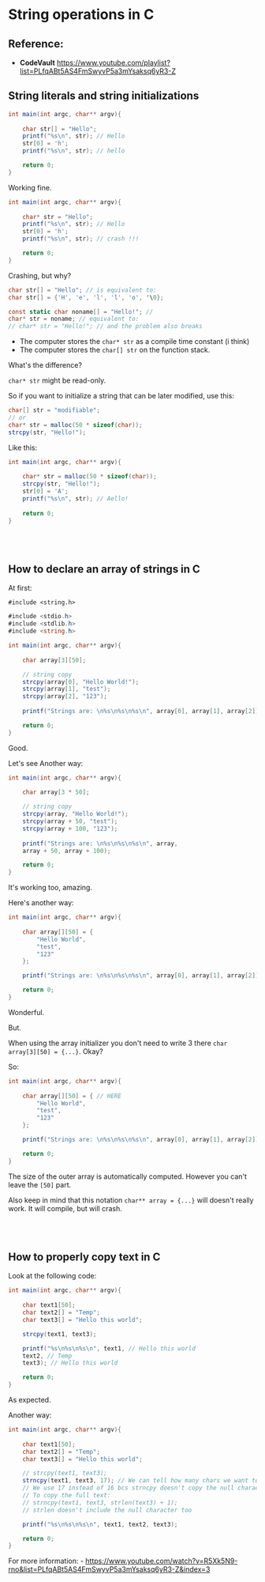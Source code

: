 # String operations in C

## Reference:
 - **CodeVault** https://www.youtube.com/playlist?list=PLfqABt5AS4FmSwyvP5a3mYsaksq6yR3-Z

 ## String literals and string initializations

```cs
int main(int argc, char** argv){
    
    char str[] = "Hello";
    printf("%s\n", str); // Hello
    str[0] = 'h';
    printf("%s\n", str); // hello

    return 0;
}
```

Working fine.

```cs
int main(int argc, char** argv){
    
    char* str = "Hello";
    printf("%s\n", str); // Hello
    str[0] = 'h';
    printf("%s\n", str); // crash !!!

    return 0;
}
```

Crashing, but why?

```cs
char str[] = "Hello"; // is equivalent to:
char str[] = {'H', 'e', 'l', 'l', 'o', '\0};
```

```cs
const static char noname[] = "Hello!"; // 
char* str = noname; // equivalent to:
// char* str = "Hello!"; // and the problem also breaks
```

- The computer stores the `char* str` as a compile time constant (i think)
- The computer stores the `char[] str` on the function stack.

What's the difference?

`char* str` might be read-only.

So if you want to initialize a string that can be later modified, use this:

```cs
char[] str = "modifiable";
// or
char* str = malloc(50 * sizeof(char));
strcpy(str, "Hello!");
```

Like this:

```cs
int main(int argc, char** argv){
    
    char* str = malloc(50 * sizeof(char));
    strcpy(str, "Hello!");
    str[0] = 'A';
    printf("%s\n", str); // Aello!
 
    return 0;
}
```

<br>
<br>

## How to declare an array of strings in C

At first:

`#include <string.h>`

```cs
#include <stdio.h>
#include <stdlib.h>
#include <string.h>

int main(int argc, char** argv){
    
    char array[3][50];

    // string copy
    strcpy(array[0], "Hello World!");
    strcpy(array[1], "test");
    strcpy(array[2], "123");
    
    printf("Strings are: \n%s\n%s\n%s\n", array[0], array[1], array[2]);

    return 0;
}
```

Good.

Let's see Another way:

```cs
int main(int argc, char** argv){
    
    char array[3 * 50];

    // string copy
    strcpy(array, "Hello World!");
    strcpy(array + 50, "test");
    strcpy(array + 100, "123");
    
    printf("Strings are: \n%s\n%s\n%s\n", array, 
    array + 50, array + 100);

    return 0;
}
```

It's working too, amazing.

Here's another way:

```cs
int main(int argc, char** argv){
    
    char array[][50] = {
        "Hello World",
        "test",
        "123"
    };

    printf("Strings are: \n%s\n%s\n%s\n", array[0], array[1], array[2]);

    return 0;
}
```

Wonderful.

But.

When using the array initializer you don't need to write 3 there `char array[3][50] = {...}`. Okay?

So: 

```cs
int main(int argc, char** argv){
    
    char array[][50] = { // HERE
        "Hello World",
        "test",
        "123"
    };

    printf("Strings are: \n%s\n%s\n%s\n", array[0], array[1], array[2]);

    return 0;
}
```

The size of the outer array is automatically computed. However you can't leave the `[50]` part.

Also keep in mind that this notation `char** array = {...}` will doesn't really work. It will compile, but will crash.

<br>
<br>

## How to properly copy text in C

Look at the following code:

```cs
int main(int argc, char** argv){
    
    char text1[50];
    char text2[] = "Temp";
    char text3[] = "Hello this world";

    strcpy(text1, text3);

    printf("%s\n%s\n%s\n", text1, // Hello this world
    text2, // Temp
    text3); // Hello this world

    return 0;
}
```

As expected.

Another way:

```cs
int main(int argc, char** argv){
    
    char text1[50];
    char text2[] = "Temp";
    char text3[] = "Hello this world";

    // strcpy(text1, text3);
    strncpy(text1, text3, 17); // We can tell how many chars we want to copy
    // We use 17 instead of 16 bcs strncpy doesn't copy the null character like strcpy
    // To copy the full text:
    // strncpy(text1, text3, strlen(text3) + 1);
    // strlen doesn't include the null character too

    printf("%s\n%s\n%s\n", text1, text2, text3);

    return 0;
}
```

For more information:
    - https://www.youtube.com/watch?v=R5Xk5N9-rno&list=PLfqABt5AS4FmSwyvP5a3mYsaksq6yR3-Z&index=3


<br>
<br>
<br>
<br>
<br>